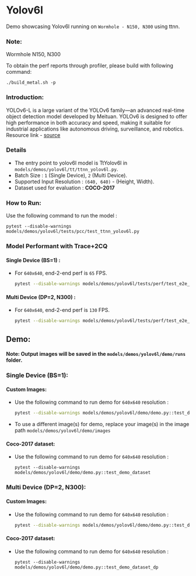 # Yolov6l
Demo showcasing Yolov6l running on `Wormhole - N150, N300` using ttnn.

### Note:

Wormhole N150, N300

To obtain the perf reports through profiler, please build with following command:
```
./build_metal.sh -p
```

### Introduction:
YOLOv6-L is a large variant of the YOLOv6 family—an advanced real-time object detection model developed by Meituan. YOLOv6 is designed to offer high performance in both accuracy and speed, making it suitable for industrial applications like autonomous driving, surveillance, and robotics. Resource link - [source](https://github.com/meituan/YOLOv6)

### Details
- The entry point to yolov6l model is TtYolov6l in `models/demos/yolov6l/tt/ttnn_yolov6l.py`.
- Batch Size : `1` (Single Device), `2` (Multi Device).
- Supported Input Resolution : `(640, 640)` - (Height, Width).
- Dataset used for evaluation : **COCO-2017**

### How to Run:

Use the following command to run the model :
```
pytest --disable-warnings models/demos/yolov6l/tests/pcc/test_ttnn_yolov6l.py
```

### Model Performant with Trace+2CQ

#### Single Device (BS=1) :

- For `640x640`, end-2-end perf is `65` FPS.

  ```bash
  pytest --disable-warnings models/demos/yolov6l/tests/perf/test_e2e_performant.py::test_perf_yolov6l
  ```

#### Multi Device (DP=2, N300) :

- For `640x640`, end-2-end perf is `130` FPS.

  ```bash
  pytest --disable-warnings models/demos/yolov6l/tests/perf/test_e2e_performant.py::test_perf_yolov6l_dp
  ```

## Demo:

#### Note: Output images will be saved in the `models/demos/yolov6l/demo/runs` folder.

### Single Device (BS=1):

#### Custom Images:

- Use the following command to run demo for `640x640` resolution :

    ```bash
    pytest --disable-warnings models/demos/yolov6l/demo/demo.py::test_demo
    ```

- To use a different image(s) for demo, replace your image(s) in the image path `models/demos/yolov6l/demo/images`

#### Coco-2017 dataset:

- Use the following command to run demo for `640x640` resolution :

  ```
  pytest --disable-warnings models/demos/yolov6l/demo/demo.py::test_demo_dataset
  ```

### Multi Device (DP=2, N300):

#### Custom Images:

- Use the following command to run demo for `640x640` resolution :

  ```bash
  pytest --disable-warnings models/demos/yolov6l/demo/demo.py::test_demo_dp
  ```

#### Coco-2017 dataset:

- Use the following command to run demo for `640x640` resolution :

  ```
  pytest --disable-warnings models/demos/yolov6l/demo/demo.py::test_demo_dataset_dp
  ```
